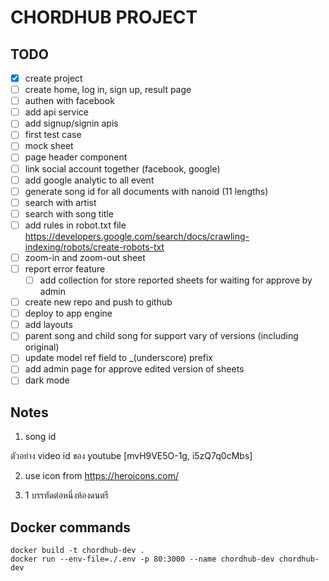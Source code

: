 # CHORDHUB PROJECT

## TODO

- [x] create project
- [ ] create home, log in, sign up, result page
- [ ] authen with facebook
- [ ] add api service
- [ ] add signup/signin apis
- [ ] first test case
- [ ] mock sheet
- [ ] page header component
- [ ] link social account together (facebook, google)
- [ ] add google analytic to all event
- [ ] generate song id for all documents with nanoid (11 lengths)
- [ ] search with artist
- [ ] search with song title
- [ ] add rules in robot.txt file <https://developers.google.com/search/docs/crawling-indexing/robots/create-robots-txt>
- [ ] zoom-in and zoom-out sheet
- [ ] report error feature
  - [ ] add collection for store reported sheets for waiting for approve by admin
- [ ] create new repo and push to github
- [ ] deploy to app engine
- [ ] add layouts
- [ ] parent song and child song for support vary of versions (including original)
- [ ] update model ref field to \_(underscore) prefix
- [ ] add admin page for approve edited version of sheets
- [ ] dark mode

## Notes

1. song id

ตัวอย่าง video id ของ youtube [mvH9VE5O-1g, i5zQ7q0cMbs]

2. use icon from https://heroicons.com/

3. 1 บรรทัดต่อหนึ่งห้องดนตรี

## Docker commands

```shell
docker build -t chordhub-dev .
docker run --env-file=./.env -p 80:3000 --name chordhub-dev chordhub-dev
```
